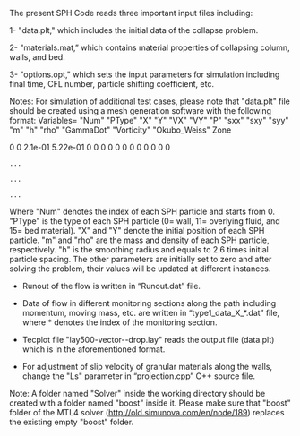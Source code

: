 The present SPH Code reads three important input files including:

1- "data.plt," which includes the initial data of the collapse problem.

2- "materials.mat,” which contains material properties of collapsing column, walls, and bed.

3- "options.opt," which sets the input parameters for simulation including final time, CFL number, particle shifting coefficient, etc.


Notes:
	For simulation of additional test cases, please note that "data.plt" file should be created using a mesh generation software with the following format:
Variables= "Num" "PType" "X" "Y" "VX" "VY" "P" "sxx" "sxy" "syy" "m" "h" "rho" "GammaDot" "Vorticity" "Okubo_Weiss" 
Zone

0	0	2.1e-01	5.22e-01	0	0	0	0	0	0	0	0	0	0	0	0

    ...
    
    ...
    
    ... 
    

Where "Num" denotes the index of each SPH particle and starts from 0. "PType" is the type of each SPH particle (0= wall, 11= overlying fluid, and 15= bed material). "X" and "Y" denote the initial position of each SPH particle. "m" and "rho" are the mass and density of each SPH particle, respectively. "h" is the smoothing radius and equals to 2.6 times initial particle spacing. The other parameters are initially set to zero and after solving the problem, their values will be updated at different instances.

-	Runout of the flow is written in “Runout.dat” file.

-	Data of flow in different monitoring sections along the path including momentum, moving mass, etc. are written in “type1_data_X_*.dat” file, where * denotes the index of the monitoring section.  

-	Tecplot file "lay500-vector--drop.lay" reads the output file (data.plt) which is in the aforementioned format.  

-	For adjustment of slip velocity of granular materials along the walls, change the "Ls" parameter in “projection.cpp” C++ source file.


Note:
A folder named "Solver" inside the working directory should be created with a folder named "boost" inside it.
 Please make sure that "boost" folder of the MTL4 solver (http://old.simunova.com/en/node/189) replaces the existing empty "boost" folder. 


